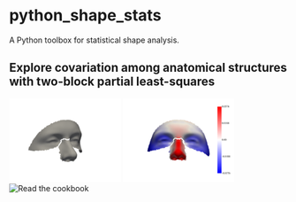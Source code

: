 # python_shape_stats
A Python toolbox for statistical shape analysis.

## Explore covariation among anatomical structures with two-block partial least-squares
<img src="./docs/source/img/PLS_Dim1.gif" width="40%"> <img src="./docs/source/img/PLS_Dim1.pdf" width="40%"> 
![Read the cookbook](./docs/cookbooks/Two_Block_PLS/2B_PLS.ipnyb)
